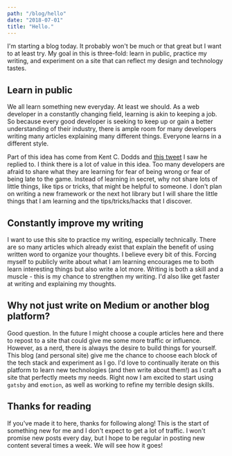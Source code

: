 ```yaml
---
path: "/blog/hello"
date: "2018-07-01"
title: "Hello."
---
```


I'm starting a blog today. It probably won't be much or that great but I want to at least try. My goal in this is three-fold: learn in public, practice my writing, and experiment on a site that can reflect my design and technology tastes.

## Learn in public

We all learn something new everyday. At least we should. As a web developer in a constantly changing field, learning is akin to keeping a job. So because every good developer is seeking to keep up or gain a better understanding of their industry, there is ample room for many developers writing many articles explaining many different things. Everyone learns in a different style.

Part of this idea has come from Kent C. Dodds and <a href="https://twitter.com/swyx/status/1009174159690264579">this tweet</a> I saw he replied to. I think there is a lot of value in this idea. Too many developers are afraid to share what they are learning for fear of being wrong or fear of being late to the game. Instead of learning in secret, why not share lots of little things, like tips or tricks, that might be helpful to someone. I don't plan on writing a new framework or the next hot library but I will share the little things that I am learning and the tips/tricks/hacks that I discover.

## Constantly improve my writing

I want to use this site to practice my writing, especially technically. There are so many articles which already exist that explain the benefit of using written word to organize your thoughts. I believe every bit of this. Forcing myself to publicly write about what I am learning encourages me to both learn interesting things but also write a lot more. Writing is both a skill and a muscle - this is my chance to strengthen my writing. I'd also like get faster at writing and explaining my thoughts.

## Why not just write on Medium or another blog platform?

Good question. In the future I might choose a couple articles here and there to repost to a site that could give me some more traffic or influence. However, as a nerd, there is always the desire to build things for yourself. This blog (and personal site) give me the chance to choose each block of the tech stack and experiment as I go. I'd love to continually iterate on this platform to learn new technologies (and then write about them!) as I craft a site that perfectly meets my needs. Right now I am excited to start using `gatsby` and `emotion`, as well as working to refine my terrible design skills.

## Thanks for reading

If you've made it to here, thanks for following along! This is the start of something new for me and I don't expect to get a lot of traffic. I won't promise new posts every day, but I hope to be regular in posting new content several times a week. We will see how it goes!